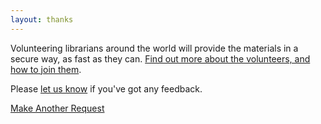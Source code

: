 ```yaml
---
layout: thanks
---
```

Volunteering librarians around the world will provide the materials in a secure way, as fast as they can. <a href ="/volunteers">Find out more about the volunteers, and how to join them</a>.

Please <a href = "mailto:ifladdrs@gmail.com">let us know</a> if you've got any feedback.

<p><a class="_oab_button" href="/" aria-label="Do Another" style="min-width:150px;">Make Another Request</a></p>


<br><br><br><br><br><br><br><br><br><br><br><br><br><br><br><br><br>
